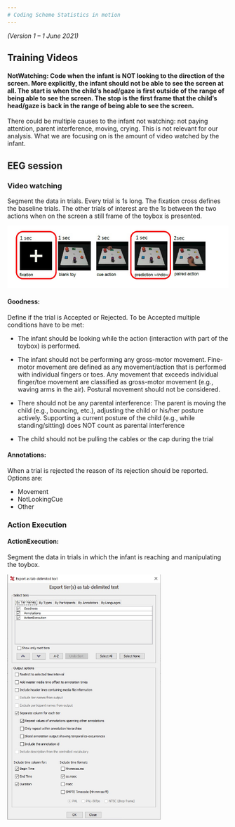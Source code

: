 ```yaml
---
# Coding Scheme Statistics in motion
---
```

*(Version 1 – 1 June 2021)*


## **Training Videos**

#### **NotWatching:** Code when the infant is NOT looking to the direction of the screen. More explicitly, the infant should not be able to see the screen at all. The start is when the child’s head/gaze is first outside of the range of being able to see the screen. The stop is the first frame that the child’s head/gaze is back in the range of being able to see the screen.

There could be multiple causes to the infant not watching: not paying attention, parent interference, moving, crying. This is not relevant for our analysis. What we are focusing on is the amount of video watched by the infant.

## **EEG session**

### Video watching

Segment the data in trials. Every trial is 1s long. The fixation cross
defines the baseline trials. The other trials of interest are the 1s
between the two actions when on the screen a still frame of the toybox
is presented.

<img src="https://github.com/TommasoGhilardi/Statistics-in-Motion/blob/main/Video/trials.jpg" width="900">

#### **Goodness:**
Define if the trial is Accepted or Rejected. To be
Accepted multiple conditions have to be met:

-   The infant should be looking while the action (interaction with part of the toybox) is performed.

-   The infant should not be performing any gross-motor movement. Fine-motor movement are defined as any movement/action that is performed with individual fingers or toes. Any movement that exceeds individual finger/toe movement are classified as gross-motor movement (e.g., waving arms in the air). Postural movement should not be considered.

-   There should not be any parental interference: The parent is moving the child (e.g., bouncing, etc.), adjusting the child or his/her posture actively. Supporting a current posture of the child (e.g., while standing/sitting) does NOT count as parental interference
-   The child should not be pulling the cables or the cap during the trial


#### **Annotations:**
When a trial is rejected the reason of its rejection should be reported. Options are:
-   Movement
-   NotLookingCue
-   Other

### Action Execution

#### **ActionExecution:**
Segment the data in trials in which the infant is reaching and manipulating the toybox.


<img src="https://github.com/TommasoGhilardi/Statistics-in-Motion/blob/main/Video/ElanExport.jpg" width="350">
